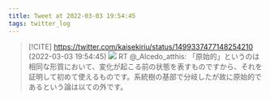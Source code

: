 ```yaml
---
title: Tweet at 2022-03-03 19:54:45
tags: twitter_log
---
```


> [!CITE] https://twitter.com/kaisekiriu/status/1499337477148254210 (2022-03-03 19:54:45)
> ![](https://twitter.com/kaisekiriu/status/1499337477148254210)
> RT @_Alcedo_atthis: 「原始的」というのは相同な形質において、変化が起こる前の状態を表すものですから、それを証明して初めて使えるものです。系統樹の基部で分岐したが故に原始的であるという論は以ての外です。
